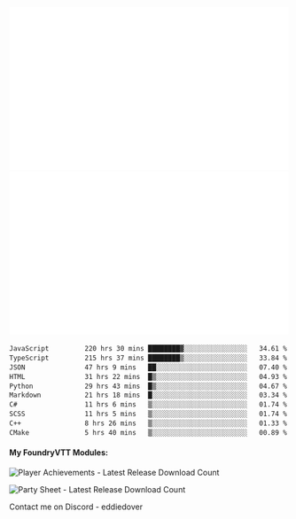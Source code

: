 
![](https://raw.githubusercontent.com/eddiedover/ghstats/master/generated/overview.svg)
![](https://raw.githubusercontent.com/eddiedover/ghstats/master/generated/languages.svg)

<!--START_SECTION:waka-->

```txt
JavaScript         220 hrs 30 mins ████████▓░░░░░░░░░░░░░░░░   34.61 %
TypeScript         215 hrs 37 mins ████████▒░░░░░░░░░░░░░░░░   33.84 %
JSON               47 hrs 9 mins   ██░░░░░░░░░░░░░░░░░░░░░░░   07.40 %
HTML               31 hrs 22 mins  █▒░░░░░░░░░░░░░░░░░░░░░░░   04.93 %
Python             29 hrs 43 mins  █▒░░░░░░░░░░░░░░░░░░░░░░░   04.67 %
Markdown           21 hrs 18 mins  █░░░░░░░░░░░░░░░░░░░░░░░░   03.34 %
C#                 11 hrs 6 mins   ▒░░░░░░░░░░░░░░░░░░░░░░░░   01.74 %
SCSS               11 hrs 5 mins   ▒░░░░░░░░░░░░░░░░░░░░░░░░   01.74 %
C++                8 hrs 26 mins   ▒░░░░░░░░░░░░░░░░░░░░░░░░   01.33 %
CMake              5 hrs 40 mins   ▒░░░░░░░░░░░░░░░░░░░░░░░░   00.89 %
```

<!--END_SECTION:waka-->

#### My FoundryVTT Modules:

  ![Player Achievements - Latest Release Download Count](https://img.shields.io/badge/dynamic/json?label=Player%20Achievements%20-%20Downloads@latest&query=assets%5B1%5D.download_count&url=https%3A%2F%2Fapi.github.com%2Frepos%2FEddieDover%2Ffvtt-player-achievements%2Freleases%2Flatest)

  ![Party Sheet - Latest Release Download Count](https://img.shields.io/badge/dynamic/json?label=Party%20Sheet%20-%20Downloads@latest&query=assets%5B1%5D.download_count&url=https%3A%2F%2Fapi.github.com%2Frepos%2FEddieDover%2Ffvtt-party-sheet%2Freleases%2Flatest)

<a rel="me" href="https://techhub.social/@EddieDover"></a>

Contact me on Discord - eddiedover
